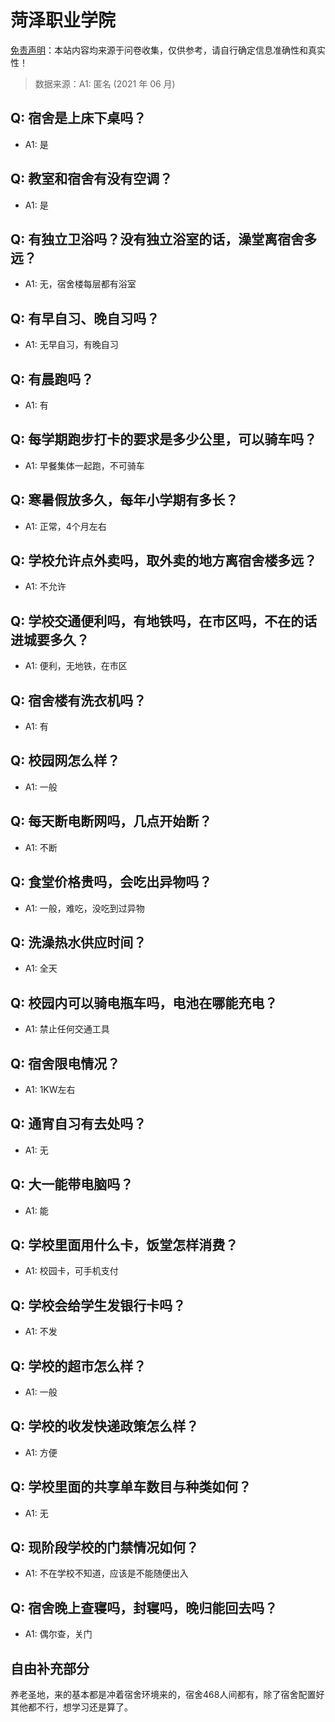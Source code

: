 # 菏泽职业学院

[免责声明](https://colleges.chat/#_3)：本站内容均来源于问卷收集，仅供参考，请自行确定信息准确性和真实性！

> 数据来源：A1: 匿名 (2021 年 06 月)

## Q: 宿舍是上床下桌吗？

- A1: 是

## Q: 教室和宿舍有没有空调？

- A1: 是

## Q: 有独立卫浴吗？没有独立浴室的话，澡堂离宿舍多远？

- A1: 无，宿舍楼每层都有浴室

## Q: 有早自习、晚自习吗？

- A1: 无早自习，有晚自习

## Q: 有晨跑吗？

- A1: 有

## Q: 每学期跑步打卡的要求是多少公里，可以骑车吗？

- A1: 早餐集体一起跑，不可骑车

## Q: 寒暑假放多久，每年小学期有多长？

- A1: 正常，4个月左右

## Q: 学校允许点外卖吗，取外卖的地方离宿舍楼多远？

- A1: 不允许

## Q: 学校交通便利吗，有地铁吗，在市区吗，不在的话进城要多久？

- A1: 便利，无地铁，在市区

## Q: 宿舍楼有洗衣机吗？

- A1: 有

## Q: 校园网怎么样？

- A1: 一般

## Q: 每天断电断网吗，几点开始断？

- A1: 不断

## Q: 食堂价格贵吗，会吃出异物吗？

- A1: 一般，难吃，没吃到过异物

## Q: 洗澡热水供应时间？

- A1: 全天

## Q: 校园内可以骑电瓶车吗，电池在哪能充电？

- A1: 禁止任何交通工具

## Q: 宿舍限电情况？

- A1: 1KW左右

## Q: 通宵自习有去处吗？

- A1: 无

## Q: 大一能带电脑吗？

- A1: 能

## Q: 学校里面用什么卡，饭堂怎样消费？

- A1: 校园卡，可手机支付

## Q: 学校会给学生发银行卡吗？

- A1: 不发

## Q: 学校的超市怎么样？

- A1: 一般

## Q: 学校的收发快递政策怎么样？

- A1: 方便

## Q: 学校里面的共享单车数目与种类如何？

- A1: 无

## Q: 现阶段学校的门禁情况如何？

- A1: 不在学校不知道，应该是不能随便出入

## Q: 宿舍晚上查寝吗，封寝吗，晚归能回去吗？

- A1: 偶尔查，关门

## 自由补充部分

养老圣地，来的基本都是冲着宿舍环境来的，宿舍468人间都有，除了宿舍配置好其他都不行，想学习还是算了。